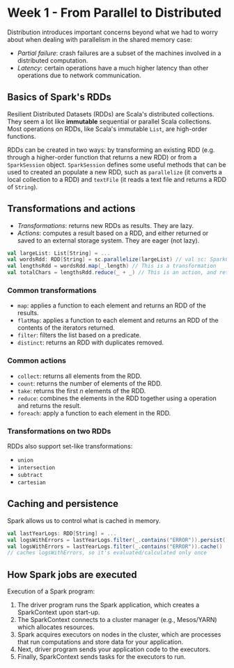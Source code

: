 # Week 1 - From Parallel to Distributed

Distribution introduces important concerns beyond what we had to worry about when dealing with parallelism in the shared memory case:

- _Partial failure_: crash failures are a subset of the machines involved in a distributed computation.
- _Latency_: certain operations have a much higher latency than other operations due to network communication.

## Basics of Spark's RDDs

Resilient Distributed Datasets (RDDs) are Scala's distributed collections. They seem a lot like **immutable** sequential or parallel Scala collections. Most operations on RDDs, like Scala's immutable `List`, are high-order functions.

RDDs can be created in two ways: by transforming an existing RDD (e.g. through a higher-order function that returns a new RDD) or from a `SparkSession` object. `SparkSession` defines some useful methods that can be used to created an populate a new RDD, such as `parallelize` (it converts a local collection to a RDD) and `textFile` (it reads a text file and returns a RDD of `String`).

## Transformations and actions

- _Transformations_: returns new RDDs as results. They are lazy.
- _Actions_: computes a result based on a RDD, and either returned or saved to an external storage system. They are eager (not lazy).

```scala
val largeList: List[String] = ...
val wordsRdd: RDD[String] = sc.parallelize(largeList) // val sc: SparkContext
val lengthsRdd = wordsRdd.map(_.length) // This is a transformation
val totalChars = lengthsRdd.reduce(_ + _) // This is an action, and returns an integer
```

### Common transformations

- `map`: applies a function to each element and returns an RDD of the results.
- `flatMap`: applies a function to each element and returns an RDD of the contents of the iterators returned.
- `filter`: filters the list based on a predicate.
- `distinct`: returns an RDD with duplicates removed.

### Common actions

- `collect`: returns all elements from the RDD.
- `count`: returns the number of elements of the RDD.
- `take`: returns the first _n_ elements of the RDD.
- `reduce`: combines the elements in the RDD together using a operation and returns the result.
- `foreach`: apply a function to each element in the RDD.

### Transformations on two RDDs

RDDs also support set-like transformations:

- `union`
- `intersection`
- `subtract`
- `cartesian`

## Caching and persistence

Spark allows us to control what is cached in memory.

```scala
val lastYearLogs: RDD[String] = ...
val logsWithErrors = lastYearLogs.filter(_.contains("ERROR")).persist()
val logsWithErrors = lastYearLogs.filter(_.contains("ERROR")).cache()
// caches logsWithErrors, so it's evaluated/calculated only once
```

## How Spark jobs are executed

Execution of a Spark program:

1. The driver program runs the Spark application, which creates a SparkContext upon start-up.
2. The SparkContext connects to a cluster manager (e.g., Mesos/YARN) which allocates resources.
3. Spark acquires executors on nodes in the cluster, which are processes that run computations and store data for your application.
4. Next, driver program sends your application code to the executors.
5. Finally, SparkContext sends tasks for the executors to run.


